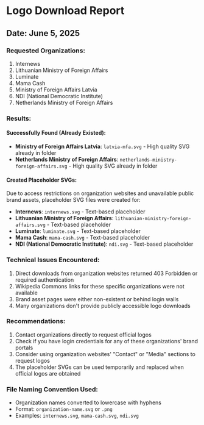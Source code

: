 # Logo Download Report

## Date: June 5, 2025

### Requested Organizations:
1. Internews
2. Lithuanian Ministry of Foreign Affairs
3. Luminate
4. Mama Cash
5. Ministry of Foreign Affairs Latvia
6. NDI (National Democratic Institute)
7. Netherlands Ministry of Foreign Affairs

### Results:

#### Successfully Found (Already Existed):
- **Ministry of Foreign Affairs Latvia**: `latvia-mfa.svg` - High quality SVG already in folder
- **Netherlands Ministry of Foreign Affairs**: `netherlands-ministry-foreign-affairs.svg` - High quality SVG already in folder

#### Created Placeholder SVGs:
Due to access restrictions on organization websites and unavailable public brand assets, placeholder SVG files were created for:
- **Internews**: `internews.svg` - Text-based placeholder
- **Lithuanian Ministry of Foreign Affairs**: `lithuanian-ministry-foreign-affairs.svg` - Text-based placeholder
- **Luminate**: `luminate.svg` - Text-based placeholder
- **Mama Cash**: `mama-cash.svg` - Text-based placeholder
- **NDI (National Democratic Institute)**: `ndi.svg` - Text-based placeholder

### Technical Issues Encountered:
1. Direct downloads from organization websites returned 403 Forbidden or required authentication
2. Wikipedia Commons links for these specific organizations were not available
3. Brand asset pages were either non-existent or behind login walls
4. Many organizations don't provide publicly accessible logo downloads

### Recommendations:
1. Contact organizations directly to request official logos
2. Check if you have login credentials for any of these organizations' brand portals
3. Consider using organization websites' "Contact" or "Media" sections to request logos
4. The placeholder SVGs can be used temporarily and replaced when official logos are obtained

### File Naming Convention Used:
- Organization names converted to lowercase with hyphens
- Format: `organization-name.svg` or `.png`
- Examples: `internews.svg`, `mama-cash.svg`, `ndi.svg`